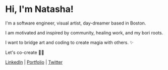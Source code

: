# Hi, I'm Natasha! 

<p align="left">I'm a software engineer, visual artist, day-dreamer based in Boston.</p>

<p align="left">I am motivated and inspired by community, healing work, and my bori roots.</p>

<p align="left">I want to bridge art and coding to create magia with others. ✨</p>

<p align="left">Let's co-create 🔮✨</p>
 <p align="left">
 <a href="https://www.linkedin.com/in/natasha-torres">LinkedIn</a> | <a href="https://natashatorres.netlify.app">Portfolio</a> | <a href="https://www.twitter.com/tashtorrdev">Twitter</a></p>



<!---
natashatorres/natashatorres is a ✨ special ✨ repository because its `README.md` (this file) appears on your GitHub profile.
You can click the Preview link to take a look at your changes.
--->
